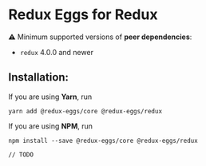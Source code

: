 # Redux Eggs for Redux

⚠️ Minimum supported versions of **peer dependencies**:

- `redux` 4.0.0 and newer

## Installation:

If you are using **Yarn**, run

```shell
yarn add @redux-eggs/core @redux-eggs/redux
```

If you are using **NPM**, run

```shell
npm install --save @redux-eggs/core @redux-eggs/redux
```

`// TODO`
